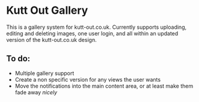 Kutt Out Gallery
===============

This is a gallery system for kutt-out.co.uk. Currently supports uploading, editing and deleting images, one user login, and all within an updated version of the kutt-out.co.uk design.

To do:
------

* Multiple gallery support
* Create a non specific version for any views the user wants
* Move the notifications into the main content area, or at least make them fade away *nicely*
